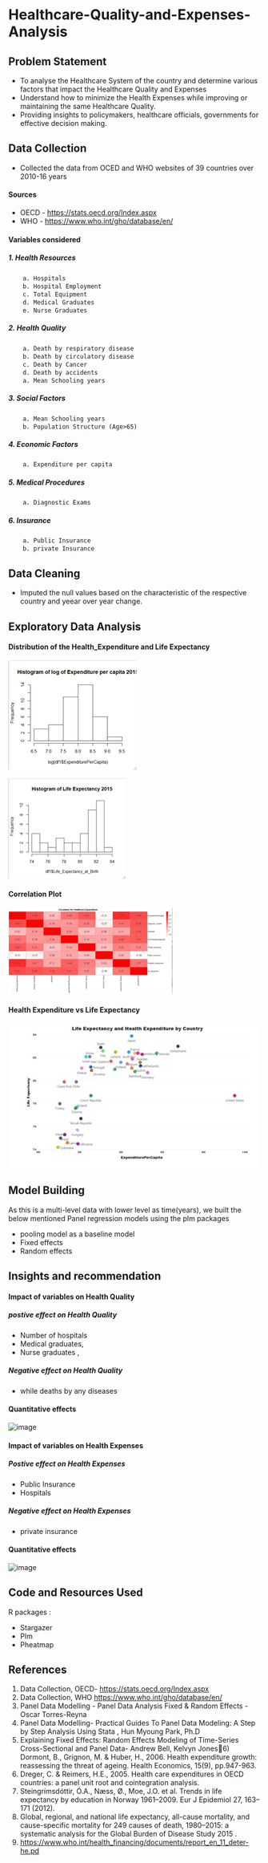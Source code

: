 # Healthcare-Quality-and-Expenses-Analysis 

## Problem Statement
* To analyse the Healthcare System of the country and determine various factors that impact the Healthcare Quality and Expenses
* Understand how to minimize the Health Expenses while improving or maintaining the same Healthcare Quality. 
* Providing insights to policymakers, healthcare officials, governments for effective decision making.

## Data Collection
* Collected the data from OCED and WHO websites of 39 countries over 2010-16 years
#### Sources
* OECD - https://stats.oecd.org/Index.aspx
* WHO  - https://www.who.int/gho/database/en/

#### Variables considered
##### 1. Health Resources 
        a. Hospitals
        b. Hospital Employment
        c. Total Equipment
        d. Medical Graduates
        e. Nurse Graduates
##### 2. Health Quality
        a. Death by respiratory disease
        b. Death by circulatory disease
        c. Death by Cancer
        d. Death by accidents
        a. Mean Schooling years
##### 3. Social Factors
        a. Mean Schooling years
        b. Population Structure (Age>65)
##### 4. Economic Factors
        a. Expenditure per capita
##### 5. Medical Procedures
        a. Diagnostic Exams
##### 6. Insurance
        a. Public Insurance
        b. private Insurance

## Data Cleaning
* Imputed the null values based on the characteristic of the respective country and yeear over year change.

## Exploratory Data Analysis 
#### Distribution of the Health_Expenditure and Life Expectancy
![EDA](https://github.com/vinayreddy115/Healthcare-Quality-and-Expenses-Analysis/blob/main/Images/Distribution%20of%20Expenditure%20data.png)

![EDA](https://github.com/vinayreddy115/Healthcare-Quality-and-Expenses-Analysis/blob/main/Images/Distribution%20of%20Life%20Expectancy%20data.png)

#### Correlation Plot
![EDA](https://github.com/vinayreddy115/Healthcare-Quality-and-Expenses-Analysis/blob/main/Images/Correlation%20plot.png)

#### Health Expenditure vs Life Expectancy
![EDA](https://github.com/vinayreddy115/Healthcare-Quality-and-Expenses-Analysis/blob/main/Images/LifeExpectancy%20vs%20Healthcare%20Expenditure.png)

## Model Building
As this is a multi-level data with lower level as time(years), we built the below mentioned Panel regression models using the plm packages 
* pooling model as a baseline model 
* Fixed effects
* Random effects

## Insights and recommendation 
#### Impact of variables on Health Quality
##### postive effect on Health Quality
* Number of hospitals
* Medical graduates, 
* Nurse graduates , 
##### Negative effect on Health Quality
* while deaths by any diseases 
#### Quantitative effects
![image](https://user-images.githubusercontent.com/54513205/117491290-01534680-af3e-11eb-8520-95b941834367.png)

#### Impact of variables on Health Expenses
##### Postive effect on Health Expenses
* Public Insurance  
* Hospitals 
##### Negative effect on Health Expenses
* private insurance  
#### Quantitative effects
![image](https://user-images.githubusercontent.com/54513205/117483678-01e6df80-af34-11eb-9dd4-2276d19f12ba.png)

## Code and Resources Used
R packages : 
* Stargazer
* Plm
* Pheatmap

## References 
1) Data Collection, OECD- https://stats.oecd.org/Index.aspx
2) Data Collection, WHO https://www.who.int/gho/database/en/
3) Panel Data Modelling - Panel Data Analysis Fixed & Random Effects - Oscar Torres-Reyna 
4) Panel Data Modelling- Practical Guides To Panel Data Modeling: A Step by Step Analysis 
Using Stata , Hun Myoung Park, Ph.D 
5) Explaining Fixed Effects: Random Effects Modeling of Time-Series Cross-Sectional and 
Panel Data- Andrew Bell, Kelvyn Jones6) Dormont, B., Grignon, M. & Huber, H., 2006. Health expenditure growth: reassessing the 
threat of ageing. Health Economics, 15(9), pp.947-963. 
7) Dreger, C. & Reimers, H.E., 2005. Health care expenditures in OECD countries: a panel 
unit root and cointegration analysis.
8) Steingrímsdóttir, Ó.A., Næss, Ø., Moe, J.O. et al. Trends in life expectancy by education 
in Norway 1961–2009. Eur J Epidemiol 27, 163–171 (2012). 
9) Global, regional, and national life expectancy, all-cause mortality, and cause-specific 
mortality for 249 causes of death, 1980–2015: a systematic analysis for the Global Burden 
of Disease Study 2015 .
10) https://www.who.int/health_financing/documents/report_en_11_deter-he.pd
